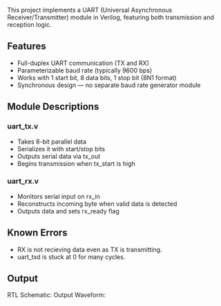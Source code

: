 This project implements a UART (Universal Asynchronous Receiver/Transmitter) module in Verilog, featuring both transmission and reception logic.

## Features
- Full-duplex UART communication (TX and RX)
- Parameterizable baud rate (typically 9600 bps)
- Works with 1 start bit, 8 data bits, 1 stop bit (8N1 format)
- Synchronous design — no separate baud rate generator module

## Module Descriptions

### uart_tx.v
- Takes 8-bit parallel data
- Serializes it with start/stop bits
- Outputs serial data via tx_out
- Begins transmission when tx_start is high

### uart_rx.v
- Monitors serial input on rx_in
- Reconstructs incoming byte when valid data is detected
- Outputs data and sets rx_ready flag

## Known Errors
- RX is not recieving data even as TX is transmitting.
- uart_txd is stuck at 0 for many cycles.

## Output
RTL Schematic:
Output Waveform:

